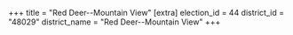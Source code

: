 +++
title = "Red Deer--Mountain View"
[extra]
election_id = 44
district_id = "48029"
district_name = "Red Deer--Mountain View"
+++

